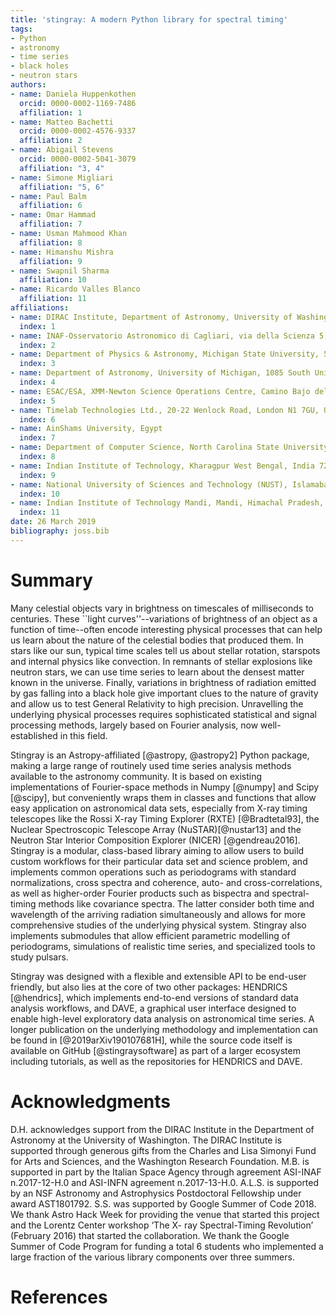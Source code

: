 ```yaml
---
title: 'stingray: A modern Python library for spectral timing'
tags:
- Python
- astronomy
- time series
- black holes
- neutron stars
authors:
- name: Daniela Huppenkothen
  orcid: 0000-0002-1169-7486
  affiliation: 1
- name: Matteo Bachetti
  orcid: 0000-0002-4576-9337
  affiliation: 2
- name: Abigail Stevens
  orcid: 0000-0002-5041-3079
  affiliation: "3, 4"
- name: Simone Migliari
  affiliation: "5, 6"
- name: Paul Balm
  affiliation: 6
- name: Omar Hammad
  affiliation: 7
- name: Usman Mahmood Khan
  affiliation: 8
- name: Himanshu Mishra
  affiliation: 9
- name: Swapnil Sharma
  affiliation: 10
- name: Ricardo Valles Blanco
  affiliation: 11
affiliations:
- name: DIRAC Institute, Department of Astronomy, University of Washington, 3910 15th Ave NE, Seattle, WA 98195
  index: 1
- name: INAF-Osservatorio Astronomico di Cagliari, via della Scienza 5, I-09047 Selargius (CA), Italy
  index: 2
- name: Department of Physics & Astronomy, Michigan State University, 567 Wilson Road, East Lansing, MI 48824, USA
  index: 3
- name: Department of Astronomy, University of Michigan, 1085 South University Avenue, Ann Arbor, MI 48109, USA
  index: 4
- name: ESAC/ESA, XMM-Newton Science Operations Centre, Camino Bajo del Castillo s/n, Urb. Villafranca del Castillo, 28692, Villanueva de la Caada, Madrid, Spain
  index: 5
- name: Timelab Technologies Ltd., 20-22 Wenlock Road, London N1 7GU, United Kingdom
  index: 6
- name: AinShams University, Egypt
  index: 7
- name: Department of Computer Science, North Carolina State University, Raleigh, USA
  index: 8
- name: Indian Institute of Technology, Kharagpur West Bengal, India 721302
  index: 9
- name: National University of Sciences and Technology (NUST), Islamabad 44000, Pakistan
  index: 10
- name: Indian Institute of Technology Mandi, Mandi, Himachal Pradesh, India
  index: 11
date: 26 March 2019
bibliography: joss.bib
---
```


# Summary

Many celestial objects vary in brightness on timescales of milliseconds to centuries. These ``light curves''--variations of brightness of an object as a function of time--often encode interesting physical processes that can help us learn about the nature of the celestial bodies that produced them.
In stars like our sun, typical time scales tell us about stellar rotation, starspots and internal physics like convection. In remnants of stellar explosions like neutron stars, we can use time series to learn about the densest matter known in the universe. Finally, variations in brightness of radiation emitted by gas falling into a black hole give important clues to the nature of gravity and allow us to test General Relativity to high precision.
Unravelling the underlying physical processes requires sophisticated statistical and signal processing methods, largely based on Fourier analysis, now well-established in this field.

Stingray is an Astropy-affiliated [@astropy, @astropy2] Python package, making a large range of routinely used time series analysis methods available to the astronomy community. It is based on existing implementations of Fourier-space methods in Numpy [@numpy] and Scipy [@scipy], but conveniently wraps them in classes and functions that allow easy application on astronomical data sets, especially from X-ray timing telescopes like the Rossi X-ray Timing Explorer (RXTE) [@Bradtetal93], the Nuclear Spectroscopic Telescope Array (NuSTAR)[@nustar13] and the Neutron Star Interior Composition Explorer (NICER) [@gendreau2016].  
Stingray is a modular, class-based library aiming to allow users to build custom workflows for their particular data set and science problem, and implements common operations such as periodograms with standard normalizations, cross spectra and coherence, auto- and cross-correlations, as well as higher-order Fourier products such as bispectra and spectral-timing methods like covariance spectra. The latter consider both time and wavelength of the arriving radiation simultaneously and allows for more comprehensive studies of the underlying physical system. Stingray also implements submodules that allow efficient parametric modelling of periodograms, simulations of realistic time series, and specialized tools to study pulsars.

Stingray was designed with a flexible and extensible API to be end-user friendly, but also lies at the core of two other packages: HENDRICS [@hendrics], which implements end-to-end versions of standard data analysis workflows, and DAVE, a graphical user interface designed to enable high-level exploratory data analysis on astronomical time series. A longer publication on the underlying methodology and implementation can be found in [@2019arXiv190107681H], while the source code itself is available on GitHub [@stingraysoftware] as part of a larger ecosystem including tutorials, as well as the repositories for HENDRICS and DAVE.


# Acknowledgments
D.H. acknowledges support from the DIRAC Institute in the Department of Astronomy at the University of Washington. The DIRAC Institute is supported through generous gifts from the Charles and Lisa Simonyi Fund for Arts and Sciences, and the Washington Research Foundation. M.B. is supported in part by the Italian Space Agency through agreement ASI-INAF n.2017-12-H.0 and ASI-INFN agreement n.2017-13-H.0. A.L.S. is supported by an NSF Astronomy and Astrophysics Postdoctoral Fellowship under award AST1801792. S.S. was supported by Google Summer of Code 2018. We thank Astro Hack Week for providing the venue that started this project and the Lorentz Center workshop ‘The X- ray Spectral-Timing Revolution’ (February 2016) that started the collaboration. We thank the Google Summer of Code Program for funding a total 6 students who implemented a large fraction of the various library components over three summers.

# References
